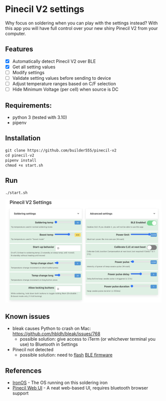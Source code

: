 # Pinecil V2 settings

Why focus on soldering when you can play with the settings instead? With this app you will have full control over your new shiny Pinecil V2 from your computer.

## Features
- [x] Automatically detect Pinecil V2 over BLE
- [x] Get all setting values
- [ ] Modify settings
- [ ] Validate setting values before sending to device
- [ ] Adjust temperature ranges based on C/F selection
- [ ] Hide Minimum Voltage (per cell) when source is DC

## Requirements:

- python 3 (tested with 3.10)
- pipenv

## Installation

```shell
git clone https://github.com/builder555/pinecil-v2
cd pinecil-v2
pipenv install
chmod +x start.sh
```

## Run
```shell
./start.sh
```

![](./screenshot.png)

## Known issues

- bleak causes Python to crash on Mac: https://github.com/hbldh/bleak/issues/768
    * possible solution: give access to iTerm (or whichever terminal you use) to Bluetooth in Settings
- Pinecil not detected
    * possible solution: need to [flash](https://github.com/Ralim/IronOS/discussions/1518#discussioncomment-4866637) [BLE firmware](https://github.com/Ralim/IronOS/discussions/1449#discussioncomment-4866655)

## References

- [IronOS](https://github.com/Ralim/IronOS) - The OS running on this soldering iron
- [Pinecil Web UI](https://github.com/joric/pinecil) - A neat web-based UI, requires bluetooth browser support
